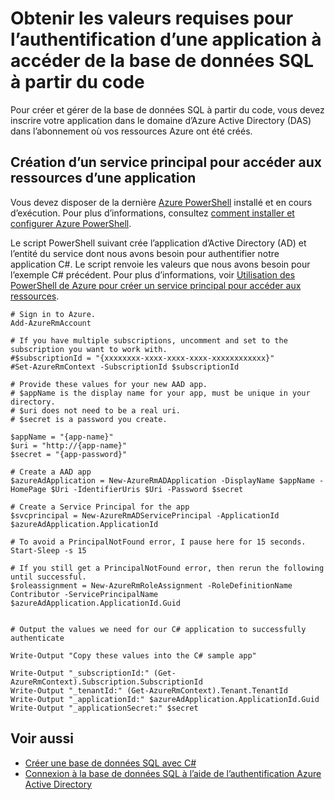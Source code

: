 <properties
   pageTitle="Obtenir les valeurs requises pour l’authentification d’une application à accéder de la base de données SQL à partir de code | Microsoft Azure"
   description="Créez un principal de service pour accéder à la base de données SQL à partir du code."
   services="sql-database"
   documentationCenter=""
   authors="stevestein"
   manager="jhubbard"
   editor=""
   tags=""/>

<tags
   ms.service="sql-database"
   ms.devlang="na"
   ms.topic="article"
   ms.tgt_pltfrm="na"
   ms.workload="data-management"
   ms.date="09/30/2016"
   ms.author="sstein"/>

# <a name="get-the-required-values-for-authenticating-an-application-to-access-sql-database-from-code"></a>Obtenir les valeurs requises pour l’authentification d’une application à accéder de la base de données SQL à partir du code

Pour créer et gérer de la base de données SQL à partir du code, vous devez inscrire votre application dans le domaine d’Azure Active Directory (DAS) dans l’abonnement où vos ressources Azure ont été créés.

## <a name="create-a-service-principal-to-access-resources-from-an-application"></a>Création d’un service principal pour accéder aux ressources d’une application

Vous devez disposer de la dernière [Azure PowerShell](https://msdn.microsoft.com/library/mt619274.aspx) installé et en cours d’exécution. Pour plus d’informations, consultez [comment installer et configurer Azure PowerShell](../powershell-install-configure.md).

Le script PowerShell suivant crée l’application d’Active Directory (AD) et l’entité du service dont nous avons besoin pour authentifier notre application C#. Le script renvoie les valeurs que nous avons besoin pour l’exemple C# précédent. Pour plus d’informations, voir [Utilisation des PowerShell de Azure pour créer un service principal pour accéder aux ressources](../resource-group-authenticate-service-principal.md).

   
    # Sign in to Azure.
    Add-AzureRmAccount
    
    # If you have multiple subscriptions, uncomment and set to the subscription you want to work with.
    #$subscriptionId = "{xxxxxxxx-xxxx-xxxx-xxxx-xxxxxxxxxxxx}"
    #Set-AzureRmContext -SubscriptionId $subscriptionId
    
    # Provide these values for your new AAD app.
    # $appName is the display name for your app, must be unique in your directory.
    # $uri does not need to be a real uri.
    # $secret is a password you create.
    
    $appName = "{app-name}"
    $uri = "http://{app-name}"
    $secret = "{app-password}"
    
    # Create a AAD app
    $azureAdApplication = New-AzureRmADApplication -DisplayName $appName -HomePage $Uri -IdentifierUris $Uri -Password $secret
    
    # Create a Service Principal for the app
    $svcprincipal = New-AzureRmADServicePrincipal -ApplicationId $azureAdApplication.ApplicationId
    
    # To avoid a PrincipalNotFound error, I pause here for 15 seconds.
    Start-Sleep -s 15
    
    # If you still get a PrincipalNotFound error, then rerun the following until successful. 
    $roleassignment = New-AzureRmRoleAssignment -RoleDefinitionName Contributor -ServicePrincipalName $azureAdApplication.ApplicationId.Guid
    
    
    # Output the values we need for our C# application to successfully authenticate
    
    Write-Output "Copy these values into the C# sample app"
    
    Write-Output "_subscriptionId:" (Get-AzureRmContext).Subscription.SubscriptionId
    Write-Output "_tenantId:" (Get-AzureRmContext).Tenant.TenantId
    Write-Output "_applicationId:" $azureAdApplication.ApplicationId.Guid
    Write-Output "_applicationSecret:" $secret




## <a name="see-also"></a>Voir aussi

- [Créer une base de données SQL avec C#](sql-database-get-started-csharp.md)
- [Connexion à la base de données SQL à l’aide de l’authentification Azure Active Directory](sql-database-aad-authentication.md)


